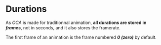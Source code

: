 # Durations

As *OCA* is made for traditionnal animation, **all durations are stored in _frames_**, not in seconds, and it also stores the framerate.

The first frame of an animation is the frame numbered ***0 (zero)*** by default.